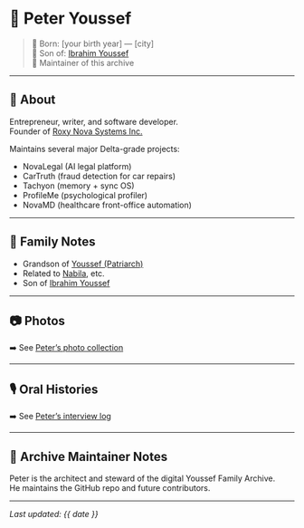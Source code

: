 # 👤 Peter Youssef

> 📍 Born: [your birth year] — [city]  
> 🧬 Son of: [Ibrahim Youssef](peter-branch.md)  
> 📘 Maintainer of this archive  

---

## 🧠 About

Entrepreneur, writer, and software developer.  
Founder of [Roxy Nova Systems Inc.](https://github.com/Nietzsche24-sketch)

Maintains several major Delta-grade projects:
- NovaLegal (AI legal platform)
- CarTruth (fraud detection for car repairs)
- Tachyon (memory + sync OS)
- ProfileMe (psychological profiler)
- NovaMD (healthcare front-office automation)

---

## 🧬 Family Notes

- Grandson of [Youssef (Patriarch)](youssef-patriarch.md)  
- Related to [Nabila](nabila-branch.md), etc.  
- Son of [Ibrahim Youssef](peter-branch.md)

---

## 📷 Photos

➡️ See [Peter’s photo collection](../photos/peter-youssef/)

---

## 🎙️ Oral Histories

➡️ See [Peter’s interview log](../oral-histories/peter/)

---

## 🔐 Archive Maintainer Notes

Peter is the architect and steward of the digital Youssef Family Archive.  
He maintains the GitHub repo and future contributors.

---

_Last updated: {{ date }}_
